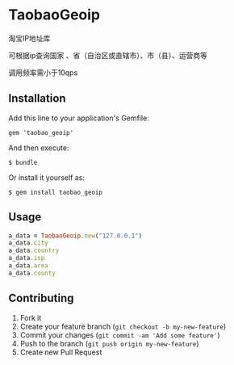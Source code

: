 # TaobaoGeoip

淘宝IP地址库

可根据ip查询国家 、省（自治区或直辖市）、市（县）、运营商等

调用频率需小于10qps

## Installation

Add this line to your application's Gemfile:

    gem 'taobao_geoip'

And then execute:

    $ bundle

Or install it yourself as:

    $ gem install taobao_geoip

## Usage

```ruby
a_data = TaobaoGeoip.new("127.0.0.1")
a_data.city
a_data.country
a_data.isp
a_data.area
a_data.county
```

## Contributing

1. Fork it
2. Create your feature branch (`git checkout -b my-new-feature`)
3. Commit your changes (`git commit -am 'Add some feature'`)
4. Push to the branch (`git push origin my-new-feature`)
5. Create new Pull Request
